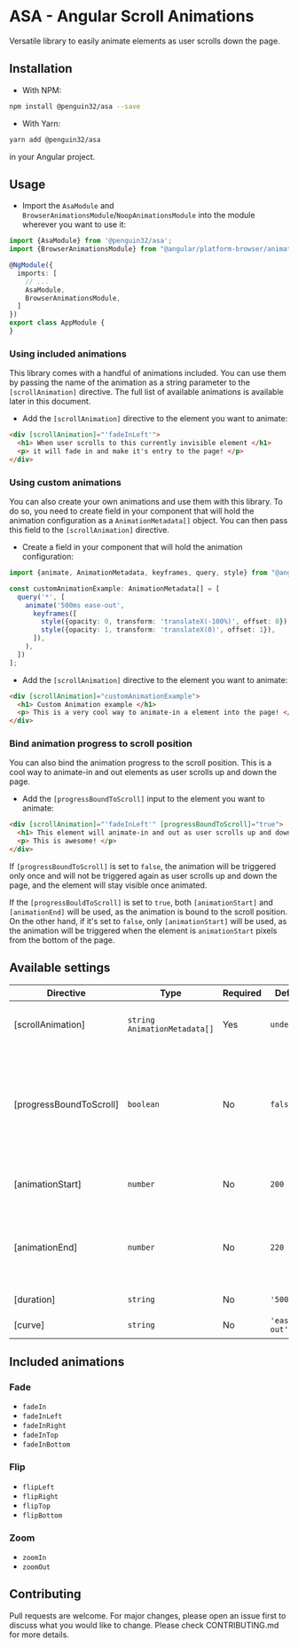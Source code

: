 # ASA - Angular Scroll Animations

Versatile library to easily animate elements as user scrolls down the page.

## Installation

- With NPM:
```bash
npm install @penguin32/asa --save
```

- With Yarn:
```bash
yarn add @penguin32/asa
```

in your Angular project.

## Usage

- Import the `AsaModule` and `BrowserAnimationsModule`/`NoopAnimationsModule` into the module wherever you want to use it:

```typescript
import {AsaModule} from '@penguin32/asa';
import {BrowserAnimationsModule} from "@angular/platform-browser/animations";

@NgModule({
  imports: [
    // ...
    AsaModule,
    BrowserAnimationsModule,
  ]
})
export class AppModule {
}
```

### Using included animations
This library comes with a handful of animations included. You can use them by passing the name of the animation
as a string parameter to the `[scrollAnimation]` directive. The full list of available animations is available later in this document.

- Add the `[scrollAnimation]` directive to the element you want to animate:
```html
<div [scrollAnimation]="'fadeInLeft'">
  <h1> When user scrolls to this currently invisible element </h1>
  <p> it will fade in and make it's entry to the page! </p>
</div>
```

### Using custom animations
You can also create your own animations and use them with this library. To do so, you need to create field in your component
that will hold the animation configuration as a `AnimationMetadata[]` object. You can then pass this field to the `[scrollAnimation]` directive.

- Create a field in your component that will hold the animation configuration:
```typescript
import {animate, AnimationMetadata, keyframes, query, style} from "@angular/animations";

const customAnimationExample: AnimationMetadata[] = [
  query('*', [
    animate('500ms ease-out',
      keyframes([
        style({opacity: 0, transform: 'translateX(-100%)', offset: 0}),
        style({opacity: 1, transform: 'translateX(0)', offset: 1}),
      ]),
    ),
  ])
];
```

- Add the `[scrollAnimation]` directive to the element you want to animate:
```html
<div [scrollAnimation]="customAnimationExample">
  <h1> Custom Animation example </h1>
  <p> This is a very cool way to animate-in a element into the page! </p>
</div>
```

### Bind animation progress to scroll position
You can also bind the animation progress to the scroll position. This is a cool way to animate-in and out elements as user scrolls up and down the page.

- Add the `[progressBoundToScroll]` input to the element you want to animate:
```html
<div [scrollAnimation]="'fadeInLeft'" [progressBoundToScroll]="true">
  <h1> This element will animate-in and out as user scrolls up and down the page </h1>
  <p> This is awesome! </p>
</div>
```

If `[progressBoundToScroll]` is set to `false`, the animation will be triggered only once and will not be triggered again as user scrolls up and down the page,
and the element will stay visible once animated.

If the `[progressBouldToScroll]` is set to `true`, both `[animationStart]` and `[animationEnd]` will be used, as the animation is bound to the scroll position.
On the other hand, if it's set to `false`, only `[animationStart]` will be used, as the animation will be triggered when the element is `animationStart` pixels
from the bottom of the page.

## Available settings
| Directive               | Type                           | Required  | Default       | Description                                                                                                                                                                                            |
|-------------------------|--------------------------------|-----------|---------------|--------------------------------------------------------------------------------------------------------------------------------------------------------------------------------------------------------|
| [scrollAnimation]       | `string` `AnimationMetadata[]` | Yes       | `undefined`   | Name of the included animation to use or custom Angular animation.                                                                                                                                     |
| [progressBoundToScroll] | `boolean`                      | No        | `false`       | If set to `true`, the animation progress (0 - 100%) will be bound to the scroll position (`[animationStart]` - `[animationEnd]`), otherwise the animation will trigger only once on `[animationStart]` |
| [animationStart]        | `number`                       | No        | `200`         | Distance from the bottom of the page when the animation should trigger.                                                                                                                                |
| [animationEnd]          | `number`                       | No        | `220`         | Distance from the bottom of the page when the animation should end. Used only when `[progessBoundToScroll]` is `true`.                                                                                 |
| [duration]              | `string`                       | No        | `'500ms'`     | Duration of the animation in CSS time.                                                                                                                                                                 |
| [curve]                 | `string`                       | No        | `'ease-out'`  | CSS curve of the animation to be used                                                                                                                                                                  |

## Included animations
### Fade
- `fadeIn`
- `fadeInLeft`
- `fadeInRight`
- `fadeInTop`
- `fadeInBottom`
### Flip
- `flipLeft`
- `flipRight`
- `flipTop`
- `flipBottom`
### Zoom
- `zoomIn`
- `zoomOut`

## Contributing
Pull requests are welcome. For major changes, please open an issue first to discuss what you would like to change.
Please check CONTRIBUTING.md for more details.
